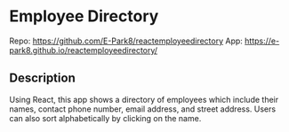 # Employee Directory
Repo: https://github.com/E-Park8/reactemployeedirectory
App: https://e-park8.github.io/reactemployeedirectory/

## Description
Using React, this app shows a directory of employees which include their names, contact phone number, email address, and street address. Users can also sort alphabetically by clicking on the name. 